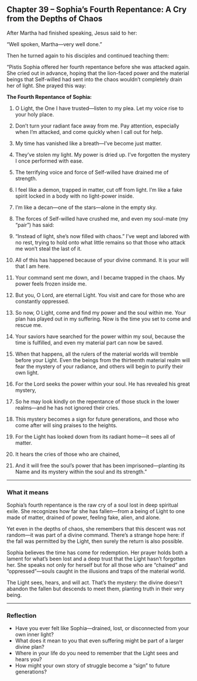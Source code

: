 ## Chapter 39 – Sophia’s Fourth Repentance: A Cry from the Depths of Chaos

After Martha had finished speaking, Jesus said to her:

“Well spoken, Martha—very well done.”

Then he turned again to his disciples and continued teaching them:

“Pistis Sophia offered her fourth repentance before she was attacked again. She cried out in advance, hoping that the lion-faced power and the material beings that Self-willed had sent into the chaos wouldn’t completely drain her of light. She prayed this way:

**The Fourth Repentance of Sophia:**

1. O Light, the One I have trusted—listen to my plea. Let my voice rise to your holy place.

2. Don’t turn your radiant face away from me. Pay attention, especially when I’m attacked, and come quickly when I call out for help.

3. My time has vanished like a breath—I’ve become just matter.

4. They’ve stolen my light. My power is dried up. I’ve forgotten the mystery I once performed with ease.

5. The terrifying voice and force of Self-willed have drained me of strength.

6. I feel like a demon, trapped in matter, cut off from light. I’m like a fake spirit locked in a body with no light-power inside.

7. I’m like a decan—one of the stars—alone in the empty sky.

8. The forces of Self-willed have crushed me, and even my soul-mate (my “pair”) has said:

9. “Instead of light, she’s now filled with chaos.” I’ve wept and labored with no rest, trying to hold onto what little remains so that those who attack me won’t steal the last of it.

10. All of this has happened because of your divine command. It is your will that I am here.

11. Your command sent me down, and I became trapped in the chaos. My power feels frozen inside me.

12. But you, O Lord, are eternal Light. You visit and care for those who are constantly oppressed.

13. So now, O Light, come and find my power and the soul within me. Your plan has played out in my suffering. Now is the time you set to come and rescue me.

14. Your saviors have searched for the power within my soul, because the time is fulfilled, and even my material part can now be saved.

15. When that happens, all the rulers of the material worlds will tremble before your Light. Even the beings from the thirteenth material realm will fear the mystery of your radiance, and others will begin to purify their own light.

16. For the Lord seeks the power within your soul. He has revealed his great mystery,

17. So he may look kindly on the repentance of those stuck in the lower realms—and he has not ignored their cries.

18. This mystery becomes a sign for future generations, and those who come after will sing praises to the heights.

19. For the Light has looked down from its radiant home—it sees all of matter.

20. It hears the cries of those who are chained,

21. And it will free the soul’s power that has been imprisoned—planting its Name and its mystery within the soul and its strength.”

---

### What it means

Sophia’s fourth repentance is the raw cry of a soul lost in deep spiritual exile. She recognizes how far she has fallen—from a being of Light to one made of matter, drained of power, feeling fake, alien, and alone.

Yet even in the depths of chaos, she remembers that this descent was not random—it was part of a divine command. There’s a strange hope here: if the fall was permitted by the Light, then surely the return is also possible.

Sophia believes the time has come for redemption. Her prayer holds both a lament for what’s been lost and a deep trust that the Light hasn’t forgotten her. She speaks not only for herself but for all those who are “chained” and “oppressed”—souls caught in the illusions and traps of the material world.

The Light sees, hears, and will act. That’s the mystery: the divine doesn’t abandon the fallen but descends to meet them, planting truth in their very being.

---

### Reflection

* Have you ever felt like Sophia—drained, lost, or disconnected from your own inner light?
* What does it mean to you that even suffering might be part of a larger divine plan?
* Where in your life do you need to remember that the Light sees and hears you?
* How might your own story of struggle become a “sign” to future generations?
